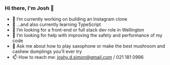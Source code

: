 ### Hi there, I'm Josh 👋


- 🔭 I’m currently working on building an Instagram clone
- 🌱 ...and also currently learning TypeScript 
- 👯 I’m looking for a front-end or full stack dev role in Wellington
- 🤔 I’m looking for help with improving the safety and performance of my code
- 💬 Ask me about how to play saxophone or make the best mushroom and cashew dumplings you'll ever try
- 📫 How to reach me: joshy.d.simon@gmail.com / 021 181 0996


